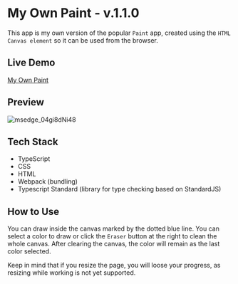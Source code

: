 # My Own Paint - v.1.1.0

This app is my own version of the popular `Paint` app, created using the `HTML Canvas element` so it can be used from the browser.

## Live Demo

[My Own Paint](https://my-own-paint.netlify.app/)

## Preview

![msedge_04gi8dNi48](https://github.com/user-attachments/assets/1348507b-0ea1-4b56-a25e-fffe828db60b)

## Tech Stack

- TypeScript
- CSS
- HTML
- Webpack (bundling)
- Typescript Standard (library for type checking based on StandardJS)

## How to Use

You can draw inside the canvas marked by the dotted blue line. You can select a color to draw or click the `Eraser` button at the right to clean the whole canvas. After clearing the canvas, the color will remain as the last color selected.

Keep in mind that if you resize the page, you will loose your progress, as resizing while working is not yet supported.
